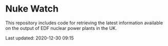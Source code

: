 # Nuke Watch

This repository includes code for retrieving the latest information available on the output of EDF nuclear power plants in the UK.

Last updated: 2020-12-30 09:15